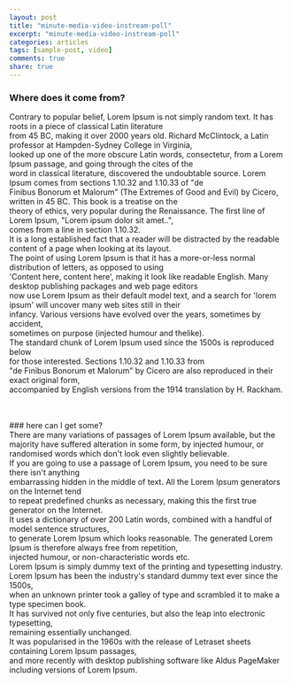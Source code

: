 ```yaml
---
layout: post
title: "minute-media-video-instream-poll"
excerpt: "minute-media-video-instream-poll"
categories: articles
tags: [sample-post, video]
comments: true
share: true
---
```

### Where does it come from?<br>
Contrary to popular belief, Lorem Ipsum is not simply random text. It has roots in a piece of classical Latin literature<br>
from 45 BC, making it over 2000 years old. Richard McClintock, a Latin professor at Hampden-Sydney College in Virginia,<br>
looked up one of the more obscure Latin words, consectetur, from a Lorem Ipsum passage, and going through the cites of the<br>
word in classical literature, discovered the undoubtable source. Lorem Ipsum comes from sections 1.10.32 and 1.10.33 of "de<br>
Finibus Bonorum et Malorum" (The Extremes of Good and Evil) by Cicero, written in 45 BC. This book is a treatise on the<br>
theory of ethics, very popular during the Renaissance. The first line of Lorem Ipsum, "Lorem ipsum dolor sit amet..",<br>
comes from a line in section 1.10.32.
<br>
It is a long established fact that a reader will be distracted by the readable content of a page when looking at its layout.<br>
The point of using Lorem Ipsum is that it has a more-or-less normal distribution of letters, as opposed to using<br>
'Content here, content here', making it look like readable English. Many desktop publishing packages and web page editors<br>
now use Lorem Ipsum as their default model text, and a search for 'lorem ipsum' will uncover many web sites still in their<br>
infancy. Various versions have evolved over the years, sometimes by accident,<br>
sometimes on purpose (injected humour and thelike).<br>
The standard chunk of Lorem Ipsum used since the 1500s is reproduced below<br>
for those interested. Sections 1.10.32 and 1.10.33 from<br>
"de Finibus Bonorum et Malorum" by Cicero are also reproduced in their exact original form,<br>
accompanied by English versions from the 1914 translation by H. Rackham.<br>
<br>
<div class="apester-media" data-media-id="5ee8b4ef1f7cd946cabec512" height="350"></div><script async src="https://static.stg.apester.com/js/sdk/latest/apester-sdk.js"></script>
<br>
### here can I get some?
<br>
There are many variations of passages of Lorem Ipsum available, but the majority have suffered alteration in some form,
by injected humour, or randomised words which don't look even slightly believable.<br>
If you are going to use a passage of Lorem Ipsum, you need to be sure there isn't anything<br>
embarrassing hidden in the middle of text. All the Lorem Ipsum generators on the Internet tend<br>
to repeat predefined chunks as necessary, making this the first true generator on the Internet.<br>
It uses a dictionary of over 200 Latin words, combined with a handful of model sentence structures,<br>
to generate Lorem Ipsum which looks reasonable. The generated Lorem Ipsum is therefore always free from repetition,<br>
injected humour, or non-characteristic words etc.
<br>
Lorem Ipsum is simply dummy text of the printing and typesetting industry.<br>
Lorem Ipsum has been the industry's standard dummy text ever since the 1500s,<br>
when an unknown printer took a galley of type and scrambled it to make a type specimen book.<br>
It has survived not only five centuries, but also the leap into electronic typesetting,<br>
remaining essentially unchanged.<br>
It was popularised in the 1960s with the release of Letraset sheets containing Lorem Ipsum passages,<br>
and more recently with desktop publishing software like Aldus PageMaker including versions of Lorem Ipsum.<br>

